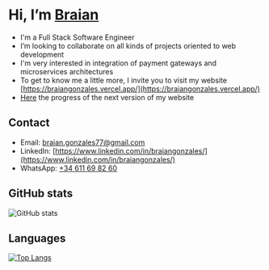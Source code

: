 # Hi, I’m [Braian](https://braiangonzales.vercel.app/)
- I'm a Full Stack Software Engineer
- I’m looking to collaborate on all kinds of projects oriented to web development
- I'm very interested in integration of payment gateways and microservices architectures
- To get to know me a little more, I invite you to visit my website [https://braiangonzales.vercel.app/](https://braiangonzales.vercel.app/)
- [Here](https://github.com/BraianMG/my-site) the progress of the next version of my website 

## Contact
  - Email: [braian.gonzales77@gmail.com](mailto:braian.gonzales77@gmail.com)
  - LinkedIn: [https://www.linkedin.com/in/braiangonzales/](https://www.linkedin.com/in/braiangonzales/)
  - WhatsApp: [+34 611 69 82 60](https://api.whatsapp.com/send?phone=34611698260&text=Write%20your%20question,%20I%20will%20answer%20you%20shortly.)


## GitHub stats
![GitHub stats](https://github-readme-stats.vercel.app/api?username=braianmg&show_icons=true&theme=tokyonight)

## Languages
[![Top Langs](https://github-readme-stats.vercel.app/api/top-langs/?username=braianmg&layout=compact&theme=tokyonight)](https://github.com/braianmg/github-readme-stats)



<!---
BraianMG/BraianMG is a ✨ special ✨ repository because its `README.md` (this file) appears on your GitHub profile.
You can click the Preview link to take a look at your changes.
--->
 
